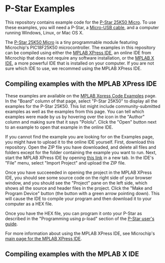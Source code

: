 # P-Star Examples

This repository contains example code for the [P-Star 25K50 Micro][pstar25m].
To use these examples, you will need a P-Star, a [Micro-USB
cable](https://www.pololu.com/product/2073), and a computer running Windows,
Linux, or Mac OS X.

The [P-Star 25K50 Micro][pstar25m] is a tiny programmable module featuring
Microchip's PIC18F25K50 microcontroller.  The examples in this repository can be
compiled using either the [MPLAB XPress IDE][xpressinfo], an online IDE from
Microchip that does not require any software installation, or the [MPLAB X
IDE][x], a more powerful IDE that is installed on your computer.  If you are not
sure which IDE to use, we recommed using the MPLAB XPress IDE.

## Compiling examples with the MPLAB XPress IDE

These examples are available on the [MPLAB Xpress Code Examples][examples] page.
In the "Board" column of that page, select "P-Star 25K50" to display all the
examples for the P-Star 25K50.  This list might include community-submitted
examples as well as the examples from this page.  You can tell which examples
were made by us by hovering over the icon in the "Author" column and making sure
that it says "Pololu".  Click the "Open" button next to an example to open that
example in the online IDE.

If you cannot find the example you are looking for on the Examples page, you
might have to upload it to the online IDE yourself.  First, download this
repository.  Open the ZIP file you have downloaded, and delete all files and
folders except for the folder containing the example you want to run.  Next,
start the MPLAB XPress IDE by opening [this link][xpressrun] in a new tab.  In
the IDE's "File" menu, select "Import Project" and upload the ZIP file.

Once you have succeeeded in opening the project in the MPLAB XPress IDE, you
should see some source code on the right side of your browser window, and you
should see the "Project" pane on the left side, which shows all the source and
header files in the project.  Click the "Make and Program Device" button (the
button with a green arrow pointing down).  This will cause the IDE to compile
your program and then download it to your computer as a HEX file.

Once you have the HEX file, you can program it onto your P-Star as described in
the "Programming using p-load" section of the [P-Star user's guide][guide].

For more information about using the MPLAB XPress IDE, see Microchip's [main
page for the MPLAB XPress IDE][xpressinfo].

## Compiling examples with the MPLAB X IDE




[pstar25m]: https://www.pololu.com/product/3150
[xpressinfo]: http://www.microchip.com/mplab/mplab-xpress
[xpressrun]: https://mplabxpress.microchip.com/mplabcloud/ide
[x]: http://www.microchip.com/mplab/mplab-x-ide
[examples]: https://mplabxpress.microchip.com/mplabcloud/example
[guide]: https://www.pololu.com/docs/0J62